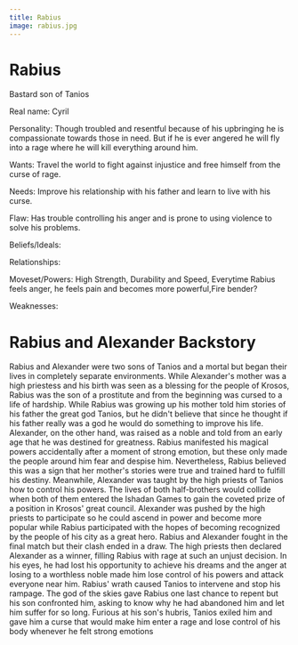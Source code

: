 ```yaml
---
title: Rabius
image: rabius.jpg
---
```


# **Rabius**

Bastard son of Tanios

Real name: Cyril

Personality: Though troubled and resentful because of his upbringing he is compassionate towards those in need. But if he is ever angered he will fly into a rage where he will kill everything around him.

Wants: Travel the world to fight against injustice and free himself from the curse of rage. 

Needs: Improve his relationship with his father and learn to live with his curse.

Flaw: Has trouble controlling his anger and is prone to using violence to solve his problems.

Beliefs/Ideals:

Relationships:

Moveset/Powers: High Strength, Durability and Speed, Everytime Rabius feels anger, he feels pain and becomes more powerful,Fire bender?

Weaknesses:



# **Rabius and Alexander Backstory**

Rabius and Alexander were two sons of Tanios and a mortal but began their lives in completely separate environments. While Alexander's mother was a high priestess and his birth was seen as a blessing for the people of Krosos, Rabius was the son of a prostitute and from the beginning was cursed to a life of hardship. While Rabius was growing up his mother told him stories of his father the great god Tanios, but he didn't believe that since he thought if his father really was a god he would do something to improve his life. Alexander, on the other hand, was raised as a noble and told from an early age that he was destined for greatness. Rabius manifested his magical powers accidentally after a moment of strong emotion, but these only made the people around him fear and despise him. Nevertheless, Rabius believed this was a sign that her mother's stories were true and trained hard to fulfill his destiny. Meanwhile, Alexander was taught by the high priests of Tanios how to control his powers. The lives of both half-brothers would collide when both of them entered the Ishadan Games to gain the coveted prize of a position in Krosos' great council. Alexander was pushed by the high priests to participate so he could ascend in power and become more popular while Rabius participated with the hopes of becoming recognized by the people of his city as a great hero. Rabius and Alexander fought in the final match but their clash ended in a draw. The high priests then declared Alexander as a winner, filling Rabius with rage at such an unjust decision. In his eyes, he had lost his opportunity to achieve his dreams and the anger at losing to a worthless noble made him lose control of his powers and attack everyone near him. Rabius' wrath caused Tanios to intervene and stop his rampage. The god of the skies gave Rabius one last chance to repent but his son confronted him, asking to know why he had abandoned him and let him suffer for so long. Furious at his son's hubris, Tanios exiled him and gave him a curse that would make him enter a rage and lose control of his body whenever he felt strong emotions 